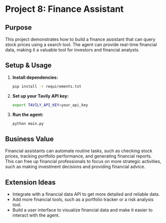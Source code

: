 # Project 8: Finance Assistant

## Purpose
This project demonstrates how to build a finance assistant that can query stock prices using a search tool. The agent can provide real-time financial data, making it a valuable tool for investors and financial analysts.

## Setup & Usage
1.  **Install dependencies:**
    ```bash
    pip install -r requirements.txt
    ```
2.  **Set up your Tavily API key:**
    ```bash
    export TAVILY_API_KEY=your_api_key
    ```
3.  **Run the agent:**
    ```bash
    python main.py
    ```

## Business Value
Financial assistants can automate routine tasks, such as checking stock prices, tracking portfolio performance, and generating financial reports. This can free up financial professionals to focus on more strategic activities, such as making investment decisions and providing financial advice.

## Extension Ideas
*   Integrate with a financial data API to get more detailed and reliable data.
*   Add more financial tools, such as a portfolio tracker or a risk analysis tool.
*   Build a user interface to visualize financial data and make it easier to interact with the agent.
